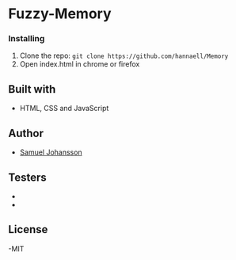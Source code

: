 # Fuzzy-Memory



### Installing

1. Clone the repo: `git clone https://github.com/hannaell/Memory`
2. Open index.html in chrome or firefox


## Built with

- HTML, CSS and JavaScript


## Author

- [Samuel Johansson](https://github.com/WebSamuel90/)


## Testers

-
-


## License

-MIT
